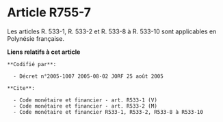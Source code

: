 # Article R755-7

Les articles R. 533-1, R. 533-2 et R. 533-8 à R. 533-10 sont applicables en Polynésie française.

**Liens relatifs à cet article**

	**Codifié par**:

	  - Décret n°2005-1007 2005-08-02 JORF 25 août 2005

	**Cite**:

	  - Code monétaire et financier - art. R533-1 (V)
	  - Code monétaire et financier - art. R533-2 (M)
	  - Code monétaire et financier R533-1, R533-2, R533-8 à R533-10
